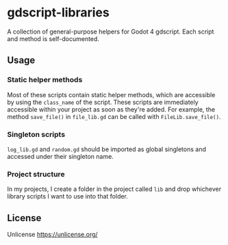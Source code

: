 # gdscript-libraries

A collection of general-purpose helpers for Godot 4 gdscript. Each script and method is self-documented.

## Usage

### Static helper methods

Most of these scripts contain static helper methods, which are accessible by using the `class_name`
of the script. These scripts are immediately accessible within your project as soon as they're added.
For example, the method `save_file()` in `file_lib.gd` can be called with `FileLib.save_file()`.

### Singleton scripts

`log_lib.gd` and `random.gd` should be imported as global singletons and accessed under their singleton name.

### Project structure

In my projects, I create a folder in the project called `lib` and drop whichever library scripts I
want to use into that folder.

## License

Unlicense https://unlicense.org/
